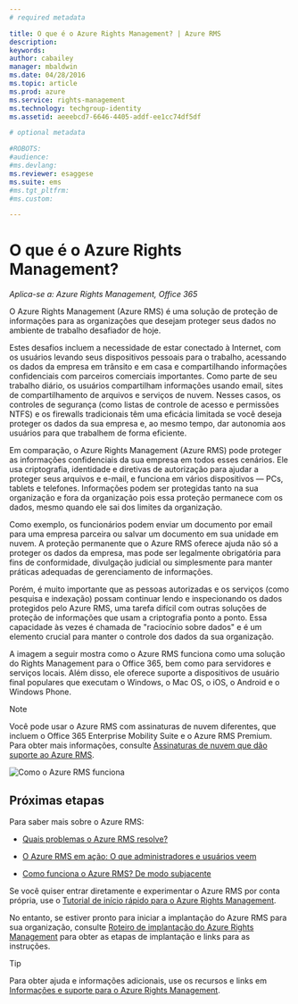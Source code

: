 ```yaml
---
# required metadata

title: O que é o Azure Rights Management? | Azure RMS
description:
keywords:
author: cabailey
manager: mbaldwin
ms.date: 04/28/2016
ms.topic: article
ms.prod: azure
ms.service: rights-management
ms.technology: techgroup-identity
ms.assetid: aeeebcd7-6646-4405-addf-ee1cc74df5df

# optional metadata

#ROBOTS:
#audience:
#ms.devlang:
ms.reviewer: esaggese
ms.suite: ems
#ms.tgt_pltfrm:
#ms.custom:

---
```


# O que é o Azure Rights Management?

*Aplica-se a: Azure Rights Management, Office 365*


O Azure Rights Management (Azure RMS) é uma solução de proteção de informações para as organizações que desejam proteger seus dados no ambiente de trabalho desafiador de hoje.

Estes desafios incluem a necessidade de estar conectado à Internet, com os usuários levando seus dispositivos pessoais para o trabalho, acessando os dados da empresa em trânsito e em casa e compartilhando informações confidenciais com parceiros comerciais importantes. Como parte de seu trabalho diário, os usuários compartilham informações usando email, sites de compartilhamento de arquivos e serviços de nuvem. Nesses casos, os controles de segurança (como listas de controle de acesso e permissões NTFS) e os firewalls tradicionais têm uma eficácia limitada se você deseja proteger os dados da sua empresa e, ao mesmo tempo, dar autonomia aos usuários para que trabalhem de forma eficiente.

Em comparação, o Azure Rights Management (Azure RMS) pode proteger as informações confidenciais da sua empresa em todos esses cenários. Ele usa criptografia, identidade e diretivas de autorização para ajudar a proteger seus arquivos e e-mail, e funciona em vários dispositivos — PCs, tablets e telefones. Informações podem ser protegidas tanto na sua organização e fora da organização pois essa proteção permanece com os dados, mesmo quando ele sai dos limites da organização.

Como exemplo, os funcionários podem enviar um documento por email para uma empresa parceira ou salvar um documento em sua unidade em nuvem. A proteção permanente que o Azure RMS oferece ajuda não só a proteger os dados da empresa, mas pode ser legalmente obrigatória para fins de conformidade, divulgação judicial ou simplesmente para manter práticas adequadas de gerenciamento de informações.

Porém, é muito importante que as pessoas autorizadas e os serviços (como pesquisa e indexação) possam continuar lendo e inspecionando os dados protegidos pelo Azure RMS, uma tarefa difícil com outras soluções de proteção de informações que usam a criptografia ponto a ponto. Essa capacidade às vezes é chamada de "raciocínio sobre dados" e é um elemento crucial para manter o controle dos dados da sua organização.

A imagem a seguir mostra como o Azure RMS funciona como uma solução do Rights Management para o Office 365, bem como para servidores e serviços locais. Além disso, ele oferece suporte a dispositivos de usuário final populares que executam o Windows, o Mac OS, o iOS, o Android e o Windows Phone.

> [!NOTE]
Você pode usar o Azure RMS com assinaturas de nuvem diferentes, que incluem o Office 365 Enterprise Mobility Suite e o Azure RMS Premium. Para obter mais informações, consulte [Assinaturas de nuvem que dão suporte ao Azure RMS](../get-started/requirements-subscriptions.md).

![Como o Azure RMS funciona](../media/AzRMS_elements.png)

## Próximas etapas

Para saber mais sobre o Azure RMS:

-   [Quais problemas o Azure RMS resolve?](azure-rms-problems-it-solves.md)

-   [O Azure RMS em ação: O que administradores e usuários veem](what-admins-users-see.md)

-   [Como funciona o Azure RMS? De modo subjacente](how-does-it-work.md)



Se você quiser entrar diretamente e experimentar o Azure RMS por conta própria, use o [Tutorial de início rápido para o Azure Rights Management](../get-started/quick-start-tutorial.md).

No entanto, se estiver pronto para iniciar a implantação do Azure RMS para sua organização, consulte [Roteiro de implantação do Azure Rights Management](../plan-design/deployment-roadmap.md) para obter as etapas de implantação e links para as instruções.

> [!TIP]
> Para obter ajuda e informações adicionais, use os recursos e links em [Informações e suporte para o Azure Rights Management](../get-started/information-support.md).


<!--HONumber=May16_HO1-->


